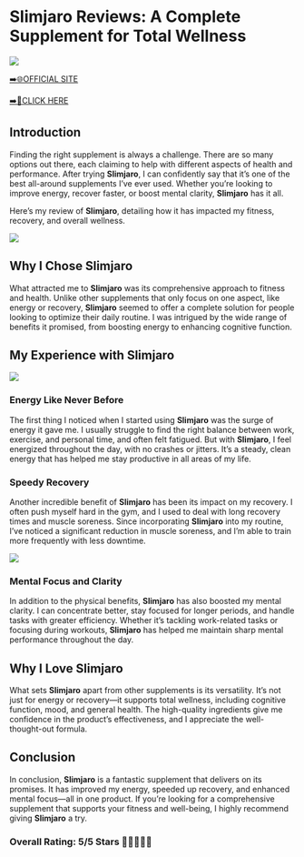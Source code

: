 # **Slimjaro Reviews**: A Complete Supplement for Total Wellness

[![](https://static.vecteezy.com/system/resources/thumbnails/019/896/014/small/buy-now-gradient-button-with-cart-symbol-buy-now-illustration-png.png)](https://edetoop.top/lander/sugarpreland-1/slimjaro.html) 

[➡️🌐OFFICIAL SITE](https://edetoop.top/lander/sugarpreland-1/slimjaro.html) 

[➡️🔗CLICK HERE](https://edetoop.top/lander/sugarpreland-1/slimjaro.html) 


## Introduction

Finding the right supplement is always a challenge. There are so many options out there, each claiming to help with different aspects of health and performance. After trying **Slimjaro**, I can confidently say that it’s one of the best all-around supplements I’ve ever used. Whether you’re looking to improve energy, recover faster, or boost mental clarity, **Slimjaro** has it all.

Here’s my review of **Slimjaro**, detailing how it has impacted my fitness, recovery, and overall wellness.

[![](https://wallpapers.com/images/hd/red-order-now-button-udg4jcj4arvn8b0n-2.png)](https://edetoop.top/lander/sugarpreland-1/slimjaro.html)  

## Why I Chose **Slimjaro**

What attracted me to **Slimjaro** was its comprehensive approach to fitness and health. Unlike other supplements that only focus on one aspect, like energy or recovery, **Slimjaro** seemed to offer a complete solution for people looking to optimize their daily routine. I was intrigued by the wide range of benefits it promised, from boosting energy to enhancing cognitive function.

## My Experience with **Slimjaro**

[![](https://static.vecteezy.com/system/resources/thumbnails/019/896/014/small/buy-now-gradient-button-with-cart-symbol-buy-now-illustration-png.png)](https://edetoop.top/lander/sugarpreland-1/slimjaro.html)

### Energy Like Never Before

The first thing I noticed when I started using **Slimjaro** was the surge of energy it gave me. I usually struggle to find the right balance between work, exercise, and personal time, and often felt fatigued. But with **Slimjaro**, I feel energized throughout the day, with no crashes or jitters. It’s a steady, clean energy that has helped me stay productive in all areas of my life.

### Speedy Recovery

Another incredible benefit of **Slimjaro** has been its impact on my recovery. I often push myself hard in the gym, and I used to deal with long recovery times and muscle soreness. Since incorporating **Slimjaro** into my routine, I’ve noticed a significant reduction in muscle soreness, and I’m able to train more frequently with less downtime.

[![](https://wallpapers.com/images/hd/red-order-now-button-udg4jcj4arvn8b0n-2.png)](https://edetoop.top/lander/sugarpreland-1/slimjaro.html)  

### Mental Focus and Clarity

In addition to the physical benefits, **Slimjaro** has also boosted my mental clarity. I can concentrate better, stay focused for longer periods, and handle tasks with greater efficiency. Whether it’s tackling work-related tasks or focusing during workouts, **Slimjaro** has helped me maintain sharp mental performance throughout the day.

## Why I Love **Slimjaro**

What sets **Slimjaro** apart from other supplements is its versatility. It’s not just for energy or recovery—it supports total wellness, including cognitive function, mood, and general health. The high-quality ingredients give me confidence in the product’s effectiveness, and I appreciate the well-thought-out formula.

## Conclusion

In conclusion, **Slimjaro** is a fantastic supplement that delivers on its promises. It has improved my energy, speeded up recovery, and enhanced mental focus—all in one product. If you’re looking for a comprehensive supplement that supports your fitness and well-being, I highly recommend giving **Slimjaro** a try.

### Overall Rating: 5/5 Stars 🌟🌟🌟🌟🌟
